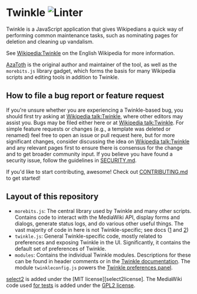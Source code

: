 # Twinkle ![Linter](https://github.com/azatoth/twinkle/workflows/Linter/badge.svg)

Twinkle is a JavaScript application that gives Wikipedians a quick way of performing common maintenance tasks, such as nominating pages for deletion and cleaning up vandalism.

See [Wikipedia:Twinkle][] on the English Wikipedia for more information.

[AzaToth][] is the original author and maintainer of the tool, as well as the `morebits.js` library gadget, which forms the basis for many Wikipedia scripts and editing tools in addition to Twinkle.

## How to file a bug report or feature request

If you're unsure whether you are experiencing a Twinkle-based bug, you should first try asking at [Wikipedia talk:Twinkle][], where other editors may assist you.  Bugs may be filed either here or at [Wikipedia talk:Twinkle][].  For simple feature requests or changes (e.g., a template was deleted or renamed) feel free to open an issue or pull request here, but for more significant changes, consider discussing the idea on [Wikipedia talk:Twinkle][] and any relevant pages first to ensure there is consensus for the change and to get broader community input.  If you believe you have found a security issue, follow the guidelines in [SECURITY.md](./SECURITY.md).

If you'd like to start contributing, awesome!  Check out [CONTRIBUTING.md](CONTRIBUTING.md) to get started!


## Layout of this repository

* `morebits.js`: The central library used by Twinkle and many other scripts. Contains code to interact with the MediaWiki API, display forms and dialogs, generate status logs, and do various other useful things. The vast majority of code in here is not Twinkle-specific; see docs ([1](https://azatoth.github.io/twinkle/Morebits.html) and [2](https://github.com/azatoth/twinkle/wiki/morebits))
* `twinkle.js`: General Twinkle-specific code, mostly related to preferences and exposing Twinkle in the UI. Significantly, it contains the default set of preferences of Twinkle.
* `modules`: Contains the individual Twinkle modules. Descriptions for these can be found in header comments or in the [Twinkle documentation][]. The module `twinkleconfig.js` powers the [Twinkle preferences panel][WP:TWPREFS].


[select2][] is added under the [MIT license][select2license].  The MediaWiki code used [for tests](./tests/mocking/mw_shim.js) is added under the [GPL2 license][mwlicense].

[Wikipedia:Twinkle]: https://en.wikipedia.org/wiki/Wikipedia:Twinkle
[AzaToth]: https://en.wikipedia.org/wiki/User:AzaToth
[Wikipedia talk:Twinkle]: https://en.wikipedia.org/wiki/Wikipedia_talk:Twinkle
[Twinkle documentation]: https://en.wikipedia.org/wiki/Wikipedia:Twinkle/doc
[WP:TWPREFS]: https://en.wikipedia.org/wiki/Wikipedia:Twinkle/Preferences
[select2]: https://github.com/select2/select2
[mwlicense]: https://gerrit.wikimedia.org/r/plugins/gitiles/mediawiki/core/+/master/COPYING
